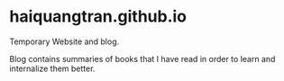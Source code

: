 # haiquangtran.github.io
Temporary Website and blog.

Blog contains summaries of books that I have read in order to learn and internalize them better. 
